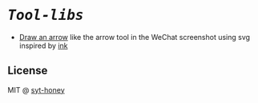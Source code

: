 <h1><em><samp>Tool-libs</samp></em></h1>

* [Draw an arrow](./arrow/README.md) like the arrow tool in the WeChat screenshot using svg inspired by [ink](https://github.com/hyrious/ink)

## License

MIT @ [syt-honey](https://github.com/syt-honey)